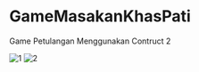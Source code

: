 # GameMasakanKhasPati
Game Petulangan Menggunakan Contruct 2

![1](https://user-images.githubusercontent.com/16913686/51293387-4c7d7e80-1a41-11e9-9493-2696c7a8822c.PNG)
![2](https://user-images.githubusercontent.com/16913686/51293388-4d161500-1a41-11e9-855a-8aa4879ba62b.PNG)
